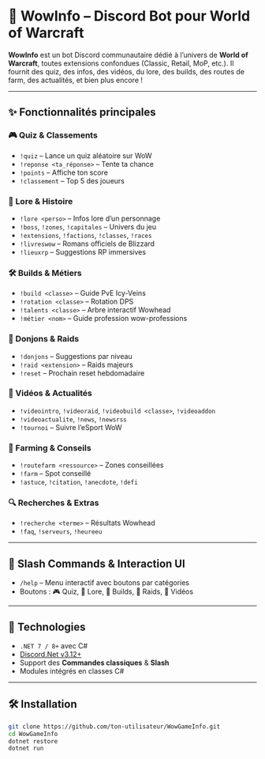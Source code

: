 # 🧙 WowInfo – Discord Bot pour World of Warcraft

**WowInfo** est un bot Discord communautaire dédié à l’univers de **World of Warcraft**, toutes extensions confondues (Classic, Retail, MoP, etc.). Il fournit des quiz, des infos, des vidéos, du lore, des builds, des routes de farm, des actualités, et bien plus encore !

---

## ✨ Fonctionnalités principales

### 🎮 Quiz & Classements
- `!quiz` – Lance un quiz aléatoire sur WoW
- `!reponse <ta_réponse>` – Tente ta chance
- `!points` – Affiche ton score
- `!classement` – Top 5 des joueurs

### 📘 Lore & Histoire
- `!lore <perso>` – Infos lore d’un personnage
- `!boss`, `!zones`, `!capitales` – Univers du jeu
- `!extensions`, `!factions`, `!classes`, `!races`
- `!livreswow` – Romans officiels de Blizzard
- `!lieuxrp` – Suggestions RP immersives

### 🛠️ Builds & Métiers
- `!build <classe>` – Guide PvE Icy-Veins
- `!rotation <classe>` – Rotation DPS
- `!talents <classe>` – Arbre interactif Wowhead
- `!métier <nom>` – Guide profession wow-professions

### 🏰 Donjons & Raids
- `!donjons` – Suggestions par niveau
- `!raid <extension>` – Raids majeurs
- `!reset` – Prochain reset hebdomadaire

### 🎥 Vidéos & Actualités
- `!videointro`, `!videoraid`, `!videobuild <classe>`, `!videoaddon`
- `!videoactualite`, `!news`, `!newsrss`
- `!tournoi` – Suivre l’eSport WoW

### 🌿 Farming & Conseils
- `!routefarm <ressource>` – Zones conseillées
- `!farm` – Spot conseillé
- `!astuce`, `!citation`, `!anecdote`, `!defi`

### 🔍 Recherches & Extras
- `!recherche <terme>` – Résultats Wowhead
- `!faq`, `!serveurs`, `!heureeu`

---

## 🚀 Slash Commands & Interaction UI

- `/help` – Menu interactif avec boutons par catégories
- Boutons : 🎮 Quiz, 📘 Lore, 🧠 Builds, 🏰 Raids, 🎥 Vidéos

---

## 🧠 Technologies

- `.NET 7 / 8+` avec C#
- [Discord.Net v3.12+](https://github.com/discord-net/Discord.Net)
- Support des **Commandes classiques** & **Slash**
- Modules intégrés en classes C#

---

## 🛠️ Installation

```bash
git clone https://github.com/ton-utilisateur/WowGameInfo.git
cd WowGameInfo
dotnet restore
dotnet run
